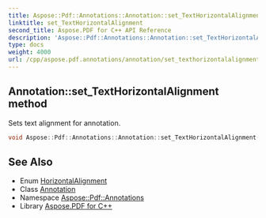 ```yaml
---
title: Aspose::Pdf::Annotations::Annotation::set_TextHorizontalAlignment method
linktitle: set_TextHorizontalAlignment
second_title: Aspose.PDF for C++ API Reference
description: 'Aspose::Pdf::Annotations::Annotation::set_TextHorizontalAlignment method. Sets text alignment for annotation in C++.'
type: docs
weight: 4000
url: /cpp/aspose.pdf.annotations/annotation/set_texthorizontalalignment/
---
```

## Annotation::set_TextHorizontalAlignment method


Sets text alignment for annotation.

```cpp
void Aspose::Pdf::Annotations::Annotation::set_TextHorizontalAlignment(Aspose::Pdf::HorizontalAlignment value)
```

## See Also

* Enum [HorizontalAlignment](../../../aspose.pdf/horizontalalignment/)
* Class [Annotation](../)
* Namespace [Aspose::Pdf::Annotations](../../)
* Library [Aspose.PDF for C++](../../../)
